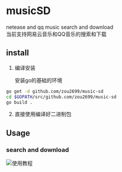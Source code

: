 # musicSD
netease and qq music search and download  
当前支持网易云音乐和QQ音乐的搜索和下载

## install
1. 编译安装

   安装go的基础的环境
```sh
go get -d github.com/zou2699/music-sd
cd $GOPATH/src/github.com/zou2699/music-sd
go build .
```
2. 直接使用编译好二进制包



## Usage

### search and download

![使用教程](https://ws1.sinaimg.cn/large/006tKfTcgy1g0fgh6nrdfg30gn0ctx6s.gif)
